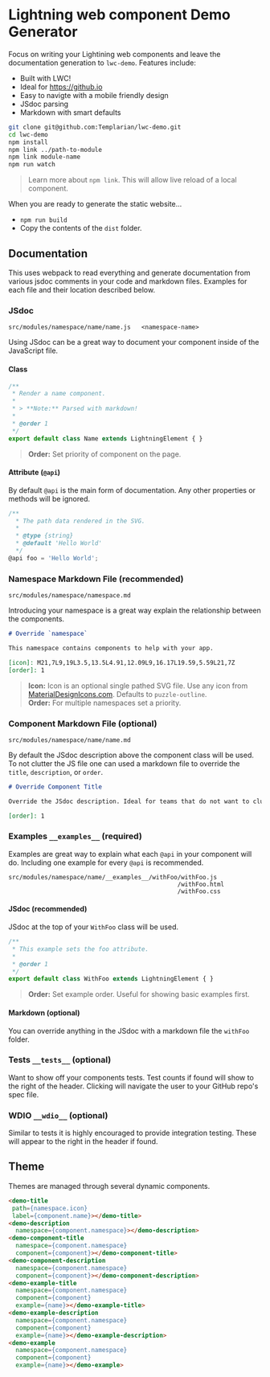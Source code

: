 # Lightning web component Demo Generator

Focus on writing your Lightining web components and leave the documentation generation to `lwc-demo`. Features include:

- Built with LWC!
- Ideal for https://github.io
- Easy to navigte with a mobile friendly design
- JSdoc parsing
- Markdown with smart defaults

```sh
git clone git@github.com:Templarian/lwc-demo.git
cd lwc-demo
npm install
npm link ../path-to-module
npm link module-name
npm run watch
```

> Learn more about `npm link`. This will allow live reload of a local component.

When you are ready to generate the static website...

- `npm run build`
- Copy the contents of the `dist` folder.

## Documentation

This uses webpack to read everything and generate documentation from various jsdoc comments in your code and markdown files. Examples for each file and their location described below.

### JSdoc

```text
src/modules/namespace/name/name.js   <namespace-name>
```

Using JSdoc can be a great way to document your component inside of the JavaScript file.

#### Class

```js
/**
 * Render a name component.
 * 
 * > **Note:** Parsed with markdown!
 * 
 * @order 1
 */
export default class Name extends LightningElement { }
```

> **Order:** Set priority of component on the page.

#### Attribute (`@api`)

By default `@api` is the main form of documentation. Any other properties or methods will be ignored.

```js
/**
  * The path data rendered in the SVG.
  *
  * @type {string}
  * @default 'Hello World'
  */
@api foo = 'Hello World';
```

### Namespace Markdown File (recommended)

```text
src/modules/namespace/namespace.md
```

Introducing your namespace is a great way explain the relationship between the components.

```md
# Override `namespace`

This namespace contains components to help with your app.

[icon]: M21,7L9,19L3.5,13.5L4.91,12.09L9,16.17L19.59,5.59L21,7Z
[order]: 1
```

> **Icon:** Icon is an optional single pathed SVG file. Use any icon from [MaterialDesignIcons.com](https://materialdesignicons.com). Defaults to `puzzle-outline`.<br/>
> **Order:** For multiple namespaces set a priority.

### Component Markdown File (optional)

```text
src/modules/namespace/name/name.md
```

By default the JSdoc description above the component class will be used. To not clutter the JS file one can used a markdown file to override the `title`, `description`, or `order`.

```md
# Override Component Title

Override the JSdoc description. Ideal for teams that do not want to clutter their files.

[order]: 1
```

### Examples `__examples__` (required)

Examples are great way to explain what each `@api` in your component will do. Including one example for every `@api` is recommended.

```text
src/modules/namespace/name/__examples__/withFoo/withFoo.js
                                               /withFoo.html
                                               /withFoo.css
```

#### JSdoc (recommended)

JSdoc at the top of your `WithFoo` class will be used.

```js
/**
 * This example sets the foo attribute.
 *
 * @order 1
 */
export default class WithFoo extends LightningElement { }
```

> **Order:** Set example order. Useful for showing basic examples first.

#### Markdown (optional)

You can override anything in the JSdoc with a markdown file the `withFoo` folder.

### Tests `__tests__` (optional)

Want to show off your components tests. Test counts if found will show to the right of the header. Clicking will navigate the user to your GitHub repo's spec file.

### WDIO `__wdio__` (optional)

Similar to tests it is highly encouraged to provide integration testing. These will appear to the right in the header if found.

## Theme

Themes are managed through several dynamic components.

```html
<demo-title
 path={namespace.icon}
 label={component.name}></demo-title>
<demo-description
  namespace={component.namespace}></demo-description>
<demo-component-title
  namespace={component.namespace}
  component={component}></demo-component-title>
<demo-component-description
  namespace={component.namespace}
  component={component}></demo-component-description>
<demo-example-title
  namespace={component.namespace}
  component={component}
  example={name}></demo-example-title>
<demo-example-description
  namespace={component.namespace}
  component={component}
  example={name}></demo-example-description>
<demo-example
  namespace={component.namespace}
  component={component}
  example={name}></demo-example>
```